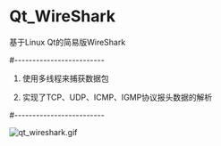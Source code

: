 # Qt_WireShark
基于Linux Qt的简易版WireShark

#-------------------------

1. 使用多线程来捕获数据包

2. 实现了TCP、UDP、ICMP、IGMP协议报头数据的解析

#-------------------------

![qt_wireshark.gif](https://github.com/liufushihai/Qt_WireShark/blob/master/qt_wireshark.gif)
